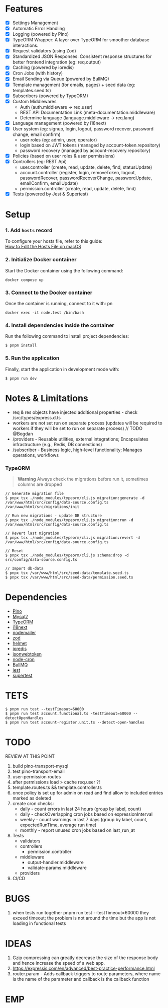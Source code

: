# Features

- [x] Settings Management
- [x] Automatic Error Handling
- [x] Logging (powered by Pino)
- [x] TypeORM Wrapper: A layer over TypeORM for smoother database interactions.
- [x] Request validators (using Zod)
- [x] Standardized JSON Responses: Consistent response structures for better frontend integration (eg: req.output)
- [x] Caching (powered by ioredis)
- [x] Cron Jobs (with history)
- [x] Email Sending via Queue (powered by BullMQ)
- [x] Template management (for emails, pages) + seed data (eg: templates.seed.ts)
- [x] Subscribers (powered by TypeORM)
- [x] Custom Middlewares
    - Auth (auth.middleware -> req.user)
    - REST API Documentation Link (meta-documentation.middleware)
    - Determine language (language.middleware -> req.lang)
- [x] Language management (powered by i18next)
- [x] User system (eg: signup, login, logout, password recover, password change, email confirm)
   - user roles (eg: admin, user, operator)
   - login based on JWT tokens (managed by account-token.repository)
   - password recovery (managed by account-recovery.repository)
- [x] Policies (based on user roles & user permissions)
- [x] Controllers (eg: REST Api)
    - user.controller (create, read, update, delete, find, statusUpdate)
    - account.controller (register, login, removeToken, logout, passwordRecover, passwordRecoverChange, passwordUpdate, emailConfirm, emailUpdate)
    - permission.controller (create, read, update, delete, find)
- [x] Tests (powered by Jest & Supertest)

# Setup

### 1. Add `hosts` record
To configure your hosts file, refer to this guide:  
[How to Edit the Hosts File on macOS](https://phoenixnap.com/kb/mac-hosts-file)

### 2. Initialize Docker container
Start the Docker container using the following command:

```
docker compose up
```

### 3. Connect to the Docker container
Once the container is running, connect to it with:
pn
```
docker exec -it node.test /bin/bash
```

### 4. Install dependencies inside the container
Run the following command to install project dependencies:

```
$ pnpm install
```

### 5. Run the application
Finally, start the application in development mode with:

```
$ pnpm run dev
```

# Notes & Limitations

- req & res objects have injected additional properties - check /src/types/express.d.ts
- workers are not set run on separate process (updates will be required to workers if they will be set to run on separate process) // TODO @Bogdan
- /providers - Reusable utilities, external integrations; Encapsulates infrastructure (e.g., Redis, DB connections)
- /subscriber - Business logic, high-level functionality; Manages operations, workflows

### TypeORM

> **Warning**
> Always check the migrations before run it, sometimes columns are dropped

```
// Generate migration file
$ pnpx tsx ./node_modules/typeorm/cli.js migration:generate -d /var/www/html/src/config/data-source.config.ts /var/www/html/src/migrations/init

// Run new migrations - update DB structure
$ pnpx tsx ./node_modules/typeorm/cli.js migration:run -d /var/www/html/src/config/data-source.config.ts

// Revert last migration
$ pnpx tsx ./node_modules/typeorm/cli.js migration:revert -d /var/www/html/src/config/data-source.config.ts

// Reset 
$ pnpx tsx ./node_modules/typeorm/cli.js schema:drop -d src/config/data-source.config.ts

// Import db-data
$ pnpx tsx /var/www/html/src/seed-data/template.seed.ts  
$ pnpx tsx /var/www/html/src/seed-data/permission.seed.ts
```

# Dependencies

- [Pino](https://github.com/pinojs/pino)
- [Mysql2](https://github.com/sidorares/node-mysql2)
- [TypeORM](https://github.com/typeorm/typeorm)
- [i18next](https://github.com/i18next/i18next)
- [nodemailer](https://nodemailer.com/)
- [zod](https://zod.dev)
- [helmet](https://helmetjs.github.io/)
- [ioredis](https://github.com/luin/ioredis)
- [jsonwebtoken](https://github.com/auth0/node-jsonwebtoken)
- [node-cron](https://github.com/node-cron/node-cron)
- [BullMQ](https://docs.bullmq.io/)
- [jest](https://jestjs.io/)
- [supertest](https://www.npmjs.com/package/supertest)

# TETS

```
$ pnpm run test --testTimeout=60000
$ pnpm run test account.functional.ts -testTimeout=60000 --detectOpenHandles
$ pnpm run test account-register.unit.ts --detect-open-handles

```

# TODO

REVIEW AT THIS POINT

1. build pino-transport-mysql
2. test pino-transport-email
3. user-permission routes
4. after permissions load > cache req.user ?!
5. template.routes.ts && template.controller.ts
6. once policy is set up for admin on read and find allow to included entries marked as deleted
7. create cron checks: 
    - daily - count errors in last 24 hours (group by label, count)
    - daily - checkOverlapping cron jobs based on expressionInterval
    - weekly - count warnings in last 7 days (group by label, count, expectedRunTime, average run time)
    - monthly - report unused cron jobs based on last_run_at
8. Tests 
    - validators
   - controllers
       - permission.controller
   - middleware
       - output-handler.middleware
       - validate-params.middleware
   - providers
9. CI/CD

# BUGS

1. when tests run together pnpm run test --testTimeout=60000 they exceed timeout; the problem is not around the time but the app is not loading in functional tests

# IDEAS

1. Gzip compressing can greatly decrease the size of the response body and hence increase the speed of a web app.
2. https://expressjs.com/en/advanced/best-practice-performance.html
3. router.param - Adds callback triggers to route parameters, where name is the name of the parameter and callback is the callback function

# EMP

